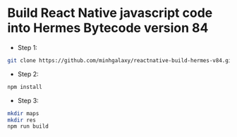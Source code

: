 # Build React Native javascript code into Hermes Bytecode version 84

- Step 1:
```bash
git clone https://github.com/minhgalaxy/reactnative-build-hermes-v84.git
```

- Step 2:
```bash
npm install
```

- Step 3:
```bash
mkdir maps
mkdir res
npm run build
```
